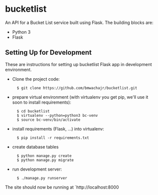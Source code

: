 # bucketlist
An API for a Bucket List service built using Flask.
The building blocks are:

* Python 3
* Flask

## Setting Up for Development

These are instructions for setting up bucketlist Flask app
in development environment.

* Clone the project code:

        $ git clone https://github.com/bmwachajr/bucketlist.git

* prepare virtual environment
  (with virtualenv you get pip, we'll use it soon to install requirements):

        $ cd bucketlist
        $ virtualenv --python=python3 bc-venv
        $ source bc-venv/bin/activate


* install requirements (Flask, ...) into virtualenv:

        $ pip install -r requirements.txt

* create database tables

        $ python manage.py create
        $ python manage.py migrate

* run development server:

        $ ./manage.py runserver

The site should now be running at `http://localhost:8000
